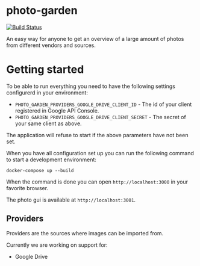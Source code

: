# photo-garden

[![Build Status](https://travis-ci.org/Etimo/photo-garden.svg?branch=master)](https://travis-ci.org/Etimo/photo-garden)

An easy way for anyone to get an overview of a large amount of photos from different vendors and sources.

# Getting started

To be able to run everything you need to have the following settings configurerd in your environment:

* `PHOTO_GARDEN_PROVIDERS_GOOGLE_DRIVE_CLIENT_ID` - The id of your client registered in Google API Console.
* `PHOTO_GARDEN_PROVIDERS_GOOGLE_DRIVE_CLIENT_SECRET` - The secret of your same client as above.

The application will refuse to start if the above parameters have not been set.

When you have all configuration set up you can run the following command to start a development environment:

```
docker-compose up --build
```

When the command is done you can open `http://localhost:3000` in your favorite browser.

The photo gui is available at `http://localhost:3001`.

## Providers

Providers are the sources where images can be imported from.

Currently we are working on support for:

* Google Drive
